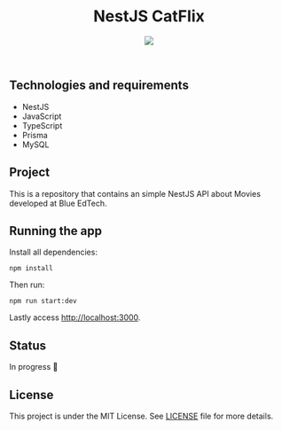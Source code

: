 <h1 align="center">
  NestJS CatFlix
</h1>

<p align="center">

  <img src="https://blog.theodo.com/static/dfa7994d6389d439e8a14bc09d03326b/a79d3/1_cZXAov35eTfE545EiuGFqQ.png" />
</p>

<br />

## Technologies and requirements
- NestJS
- JavaScript
- TypeScript
- Prisma
- MySQL

## Project
This is a repository that contains an simple NestJS API about Movies developed at Blue EdTech.

## Running the app
Install all dependencies:
```
npm install
```

Then run:

```
npm run start:dev
```

Lastly access [http://localhost:3000](http://localhost:3000).

## Status
In progress 🚧

## License
This project is under the MIT License. See [LICENSE](/LICENSE.md) file for more details.
